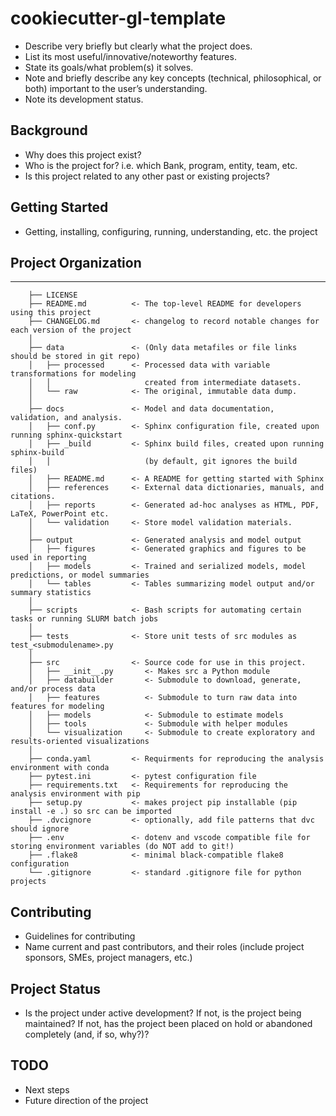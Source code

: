 # cookiecutter-gl-template

- Describe very briefly but clearly what the project does.
- List its most useful/innovative/noteworthy features.
- State its goals/what problem(s) it solves.
- Note and briefly describe any key concepts (technical, philosophical, or both) important to the user’s understanding.
- Note its development status.

## Background

- Why does this project exist?
- Who is the project for? i.e. which Bank, program, entity, team, etc.
- Is this project related to any other past or existing projects?

## Getting Started

- Getting, installing, configuring, running, understanding, etc. the project


## Project Organization
--------------------

``` .
    ├── LICENSE
    ├── README.md          <- The top-level README for developers using this project
    ├── CHANGELOG.md       <- changelog to record notable changes for each version of the project
    │
    ├── data               <- (Only data metafiles or file links should be stored in git repo)
    │   ├── processed      <- Processed data with variable transformations for modeling
    │   │                     created from intermediate datasets.
    │   └── raw            <- The original, immutable data dump.
    │
    ├── docs               <- Model and data documentation, validation, and analysis.
    │   ├── conf.py        <- Sphinx configuration file, created upon running sphinx-quickstart
    │   ├── _build         <- Sphinx build files, created upon running sphinx-build 
    │   │                     (by default, git ignores the build files)
    │   ├── README.md      <- A README for getting started with Sphinx
    │   ├── references     <- External data dictionaries, manuals, and citations.
    │   ├── reports        <- Generated ad-hoc analyses as HTML, PDF, LaTeX, PowerPoint etc.
    │   └── validation     <- Store model validation materials.
    │
    ├── output             <- Generated analysis and model output
    │   ├── figures        <- Generated graphics and figures to be used in reporting
    │   ├── models         <- Trained and serialized models, model predictions, or model summaries
    │   └── tables         <- Tables summarizing model output and/or summary statistics
    │
    ├── scripts            <- Bash scripts for automating certain tasks or running SLURM batch jobs
    │
    ├── tests              <- Store unit tests of src modules as test_<submodulename>.py
    │
    ├── src                <- Source code for use in this project.
    │   ├── __init__.py       <- Makes src a Python module
    │   ├── databuilder       <- Submodule to download, generate, and/or process data
    │   ├── features          <- Submodule to turn raw data into features for modeling
    │   ├── models            <- Submodule to estimate models
    │   ├── tools             <- Submodule with helper modules
    │   └── visualization     <- Submodule to create exploratory and results-oriented visualizations
    │
    ├── conda.yaml         <- Requirments for reproducing the analysis environment with conda
    ├── pytest.ini         <- pytest configuration file
    ├── requirements.txt   <- Requirements for reproducing the analysis environment with pip
    ├── setup.py           <- makes project pip installable (pip install -e .) so src can be imported
    ├── .dvcignore         <- optionally, add file patterns that dvc should ignore
    ├── .env               <- dotenv and vscode compatible file for storing environment variables (do NOT add to git!)
    ├── .flake8            <- minimal black-compatible flake8 configuration
    └── .gitignore         <- standard .gitignore file for python projects
```


## Contributing

- Guidelines for contributing 
- Name current and past contributors, and their roles (include project sponsors, SMEs, project managers, etc.)

## Project Status

- Is the project under active development? If not, is the project being maintained? If not, has the project been placed on hold or abandoned completely
  (and, if so, why?)?

## TODO

- Next steps
- Future direction of the project
